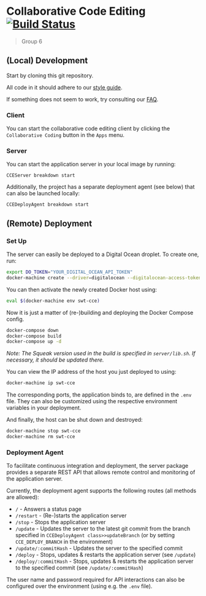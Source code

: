 # Collaborative Code Editing [![Build Status](https://travis-ci.org/hpi-swa-teaching/CollaborativeCodeEditing.svg?branch=master)](https://travis-ci.org/hpi-swa-teaching/CollaborativeCodeEditing)

> Group 6

## (Local) Development

Start by cloning this git repository.

All code in it should adhere to our [style guide](https://docs.google.com/document/d/11PfOTymUnovjca5ExAI6-6-cC16f6q5mQ8juo9Wn13I/edit?usp=sharing).

If something does not seem to work, try consulting our [FAQ](https://docs.google.com/document/d/1lXzYKoR7LiMkkjJhhem9VC7O6nKe4I4-cIUyLseF06U/edit?usp=sharing).

### Client

You can start the collaborative code editing client by clicking the `Collaborative Coding` button in the `Apps` menu.

### Server

You can start the application server in your local image by running:
```smalltalk
CCEServer breakdown start
``` 

Additionally, the project has a separate deployment agent (see below) that can also be launched locally:
```smalltalk
CCEDeployAgent breakdown start
```

## (Remote) Deployment

### Set Up

The server can easily be deployed to a Digital Ocean droplet. To create one, run:
```sh
export DO_TOKEN="YOUR_DIGITAL_OCEAN_API_TOKEN"
docker-machine create --driver=digitalocean --digitalocean-access-token=$DO_TOKEN --digitalocean-region=fra1 --digitalocean-size=s-1vcpu-1gb swt-cce
```

You can then activate the newly created Docker host using:
```sh
eval $(docker-machine env swt-cce)
```

Now it is just a matter of (re-)building and deploying the Docker Compose config.
```sh
docker-compose down
docker-compose build
docker-compose up -d
```

*Note: The Squeak version used in the build is specified in `server/lib.sh`. If necessary, it should be updated there.*

You can view the IP address of the host you just deployed to using:
```sh
docker-machine ip swt-cce
```

The corresponding ports, the application binds to, are defined in the `.env` file.
They can also be customized using the respective environment variables in your deployment.

And finally, the host can be shut down and destroyed:
```sh
docker-machine stop swt-cce
docker-machine rm swt-cce
```

### Deployment Agent

To facilitate continuous integration and deployment, the server package provides a separate REST API that allows remote control and monitoring of the application server.

Currently, the deployment agent supports the following routes (all methods are allowed):

- `/` - Answers a status page
- `/restart` - (Re-)starts the application server
- `/stop` - Stops the application server
- `/update` - Updates the server to the latest git commit from the branch specified in `CCEDeployAgent class>>updateBranch` (or by setting `CCE_DEPLOY_BRANCH` in the environment)
- `/update/:commitHash` - Updates the server to the specified commit
- `/deploy` - Stops, updates & restarts the application server (see `/update`)
- `/deploy/:commitHash` - Stops, updates & restarts the application server to the specified commit (see `/update/:commitHash`)

The user name and password required for API interactions can also be configured over the environment (using e.g. the `.env` file).
